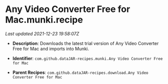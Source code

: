 # Any Video Converter Free for Mac.munki.recipe

_Last updated 2021-12-23 19:58:07Z_

- **Description**: Downloads the latest trial version of Any Video Converter Free for Mac and imports into Munki.

- **Identifier**: `com.github.dataJAR-recipes.munki.Any Video Converter Free for Mac`

- **Parent Recipes**: `com.github.dataJAR-recipes.download.Any Video Converter Free for Mac`